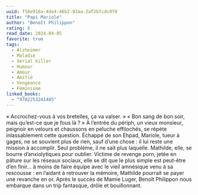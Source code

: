 ```yaml
---
uuid: f58e916a-4de4-46b2-93aa-2af2bfcdc0f8
title: "Papi Mariole"
author: "Benoît Philippon"
rating: 8
read_date: 2024-04-05
favorite: true
tags:
  - Alzheimer
  - Maladie
  - Serial killer
  - Humour
  - Amour
  - Amitié
  - Vengeance
  - Féminisme
linked_books:
  - "9782253241485"
---
```


« Accrochez-vous à vos bretelles, ça va valser. » « Bon sang de bon soir, mais qu’est-ce que je fous là ? » À l’entrée du périph, un vieux monsieur, peignoir en velours et chaussons en peluche effilochés, se répète inlassablement cette question. Échappé de son Ehpad, Mariole, tueur à gages, ne se souvient plus de rien, sauf d’une chose : il lui reste une mission à accomplir. Seul problème, il ne sait plus laquelle. Mathilde, elle, se bourre d’anxiolytiques pour oublier. Victime de revenge porn, jetée en pâture sur les réseaux sociaux, elle se dit que le plus simple est peut-être d’en finir… à moins de faire équipe avec le vieil amnésique venu à sa rescousse : en l’aidant à retrouver la mémoire, Mathilde pourrait se payer une revanche en or. Après le succès de Mamie Luger, Benoît Philippon nous embarque dans un trip fantasque, drôle et bouillonnant.
